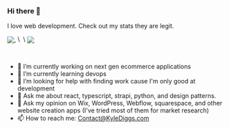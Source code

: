 ### Hi there 👋

I love web development. Check out my stats they are legit.

<a href="https://github.com/anuraghazra/github-readme-stats" style="max-width: 50%;">
  <img align="center" src="https://github-readme-stats.vercel.app/api?username=kyle772&count_private=true&show_icons=true&theme=tokyonight" />
</a>
&nbsp;\
&nbsp;\
<a href="https://github.com/anuraghazra/github-readme-stats" style="max-width: 50%;">
  <img align="center" src="https://github-readme-stats.vercel.app/api/top-langs/?username=kyle772&layout=compact&langs_count=8&theme=tokyonight" />
</a>

&nbsp;
- 🔭 I’m currently working on next gen ecommerce applications
- 🌱 I’m currently learning devops
- 🤔 I’m looking for help with finding work cause I'm only good at development
- 💬 Ask me about react, typescript, strapi, python, and design patterns.
- 💬 Ask my opinion on Wix, WordPress, Webflow, squarespace, and other website creation apps (I've tried most of them for market research)
- 📫 How to reach me: Contact@KyleDiggs.com
